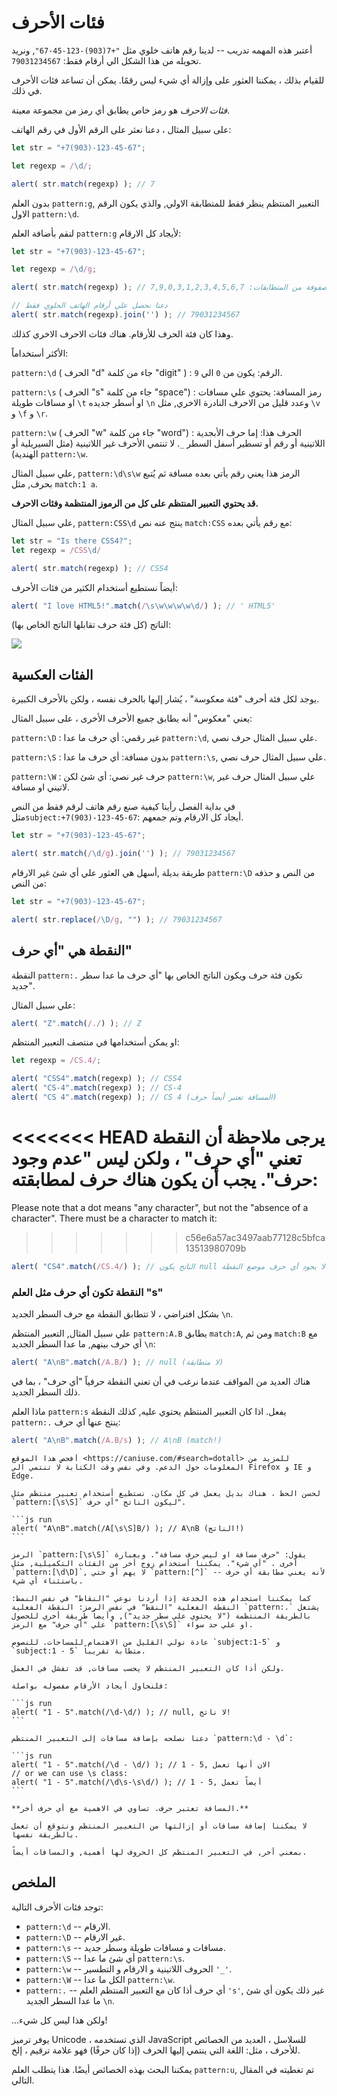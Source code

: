 # فئات الأحرف

أعتبر هذه المهمه تدريب -- لدينا رقم هاتف خلوي مثل `"+7(903)-123-45-67"`, ونريد تحويله من هذا الشكل الي أرقام فقط: `79031234567`.

للقيام بذلك ، يمكننا العثور على وإزالة أي شيء ليس رقمًا. يمكن أن تساعد فئات الأحرف في ذلك.

*فئات الاحرف*  هو رمز خاص يطابق أي رمز من مجموعة معينة.
 

على سبيل المثال ، دعنا نعثر على الرقم الأول في رقم الهاتف:

```js run
let str = "+7(903)-123-45-67";

let regexp = /\d/;

alert( str.match(regexp) ); // 7
```

بدون العلم `pattern:g`, التعبير المنتظم ينظر فقط للمتطابقة الاولي, والذي يكون الرقم الاول `pattern:\d`.

لنقم بأضافة العلم `pattern:g` لأيجاد كل الارقام:

```js run
let str = "+7(903)-123-45-67";

let regexp = /\d/g;

alert( str.match(regexp) ); // مصفوفة من المتطابقات: 7,9,0,3,1,2,3,4,5,6,7

// دعنا نحصل علي أرقام الهاتف الحلوي فقط
alert( str.match(regexp).join('') ); // 79031234567
```

وهذا كان فئة الحرف للأرقام. هناك فئات الاحرف الاخري كذلك.

الأكثر أستخداماً:

`pattern:\d` ( الحرف "d" جاء من كلمة "digit" )
: الرقم: يكون من `0` الي `9`.

`pattern:\s` ( الحرف "s" جاء من كلمة "space")
: رمز المسافة: يحتوي علي مسافات او مسافات طويلة `\t` او أسطر جديده `\n` وعدد قليل من الاحرف النادرة الاخري, مثل `\v` و `\f` و `\r`.

`pattern:\w` ( الحرف "w" جاء من كلمة "word")
: الحرف هذا: إما حرف الأبجدية اللاتينية أو رقم أو تسطير أسفل السطر `_`. لا تنتمي الأحرف غير اللاتينية (مثل السيريلية أو الهندية) `pattern:\w`.

علي سبيل المثال, `pattern:\d\s\w` الرمز هذا يعني رقم يأتي بعده مسافة ثم يُتبع بحرف, مثل `match:1 a`.

**قد يحتوي التعبير المنتظم على كل من الرموز المنتظمة وفئات الاحرف.**

علي سبيل المثال, `pattern:CSS\d` ينتج عنه نص `match:CSS` مع رقم يأتي بعده:

```js run
let str = "Is there CSS4?";
let regexp = /CSS\d/

alert( str.match(regexp) ); // CSS4
```

أيضاً نستطيع أستخدام الكثير من فئات الأحرف:

```js run
alert( "I love HTML5!".match(/\s\w\w\w\w\d/) ); // ' HTML5'
```

الناتج (كل فئة حرف تقابلها الناتج الخاص بها):

![](love-html5-classes.svg)

## الفئات العكسية

يوجد لكل فئة أحرف "فئة معكوسة" ، يُشار إليها بالحرف نفسه ، ولكن بالأحرف الكبيرة.

يعني "معكوس" أنه يطابق جميع الأحرف الأخرى ، على سبيل المثال:

`pattern:\D`
: غير رقمي: أي حرف ما عدا `pattern:\d`, علي سبيل المثال حرف نصي.

`pattern:\S`
: بدون مسافة: أي حرف ما عدا `pattern:\s`, علي سبيل المثال حرف نصي.

`pattern:\W`
: حرف غير نصي: أي شئ لكن `pattern:\w`, علي سبيل المثال حرف غير لاتيني او مسافة.

في بداية الفصل رأينا كيفية صنع رقم هاتف لرقم فقط من النص مثل`subject:+7(903)-123-45-67`: أيجاد كل الارقام وتم جمعهم.

```js run
let str = "+7(903)-123-45-67";

alert( str.match(/\d/g).join('') ); // 79031234567
```

طريقة بديلة ,أسهل هي العثور علي أي شئ غير الارقام `pattern:\D` من النص و حذفه من النص:

```js run
let str = "+7(903)-123-45-67";

alert( str.replace(/\D/g, "") ); // 79031234567
```

## النقطة هي "أي حرف"

النقطة `pattern:.` تكون فئة حرف ويكون الناتج الخاص بها "أي حرف ما عدا سطر جديد".

علي سبيل المثال:

```js run
alert( "Z".match(/./) ); // Z
```

او يمكن أستخدامها في منتصف التعبير المنتظم:

```js run
let regexp = /CS.4/;

alert( "CSS4".match(regexp) ); // CSS4
alert( "CS-4".match(regexp) ); // CS-4
alert( "CS 4".match(regexp) ); // CS 4 (المسافة تعتبر أيضاً حرف)
```

<<<<<<< HEAD
يرجى ملاحظة أن النقطة تعني "أي حرف" ، ولكن ليس "عدم وجود حرف". يجب أن يكون هناك حرف لمطابقته:
=======
Please note that a dot means "any character", but not the "absence of a character". There must be a character to match it:
>>>>>>> c56e6a57ac3497aab77128c5bfca13513980709b

```js run
alert( "CS4".match(/CS.4/) ); // الناتج يكون null لان لا يجود أي حرف موضع النقطة.
```

### النقطة تكون أي حرف مثل العلم "s"

بشكل افتراضي ، لا تتطابق النقطة مع حرف السطر الجديد `\n`.

علي سبيل المثال, التعبير المنتظم `pattern:A.B` يطابق `match:A`, ومن ثم `match:B` مع أي حرف بينهم, ما عدا السطر الجديد `\n`:

```js run
alert( "A\nB".match(/A.B/) ); // null (لا متطابقة)
```

هناك العديد من المواقف عندما نرغب في أن تعني النقطة حرفياً "أي حرف" ، بما في ذلك السطر الجديد.

ماذا العلم `pattern:s` يفعل. اذا كان التعبير المنتظم يحتوي عليه, كذلك النقطة `pattern:.` ينتج عنها أي حرف:

```js run
alert( "A\nB".match(/A.B/s) ); // A\nB (match!)
```

````warn header="لا يدعم في Firefox و IE و Edge"
أفحص هذا الموقع <https://caniuse.com/#search=dotall> للمزيد من المعلومات حول الدعم. وفي نفس وقت الكتابة لا تنتمي الي Firefox و IE و Edge.

لحسن الحظ ، هناك بديل يعمل في كل مكان. نستطيع أستخدام تعبير منتظم مثل `pattern:[\s\S]` ليكون الناتج "أي حرف".

```js run
alert( "A\nB".match(/A[\s\S]B/) ); // A\nB (الناتج!)
```

الرمز `pattern:[\s\S]` يقول: "حرف مسافة او ليس حرف مسافة". وبعبارة أخرى ، "أي شيء". يمكننا أستخدام زوج أخر من الفئات التكميلية, مثل `pattern:[\d\D]`, لا يهم أو حتي `pattern:[^]` -- لأنه يعني مطابقة أي حرف باستثناء أي شيء.

كما يمكننا استخدام هذه الخدعة إذا أردنا نوعي "النقاط" في نفس النمط: النقطة الفعلية "النقط" في نفس الرمز: النقطة الفعلية `pattern:.` يشتغل بالطريقة المنتظمة ("لا يحتوي علي سطر جديد"), وأيضاً طريقة أخري للحصول علي "أي حرف" مع الرمز `pattern:[\s\S]` او علي حد سواء.
````

````warn header="أنتبه للمسافات"
عادة نولي القليل من الاهتمام للمساحات. للنصوص `subject:1-5` و `subject:1 - 5` متطابة تقريباً.

ولكن أذا كان التعبير المنتظم لا يحسب مسافات, قد تفشل في العمل.

فلنحاول أيجاد الأرقام مفصوله بواصلة:

```js run
alert( "1 - 5".match(/\d-\d/) ); // null, لا ناتج!
```

دعنا نصلحه بإضافة مسافات إلى التعبير المنتظم `pattern:\d - \d`:

```js run
alert( "1 - 5".match(/\d - \d/) ); // 1 - 5, الان أنها تعمل
// or we can use \s class:
alert( "1 - 5".match(/\d\s-\s\d/) ); // 1 - 5, أيضاً تعمل
```

**المسافة تعتبر حرف. تساوي في الاهمية مع أي حرف أخر.**

لا يمكننا إضافة مسافات أو إزالتها من التعبير المنتظم ونتوقع أن تعمل بالطريقة نفسها.

بمعني أخر, في التعبير المنتظم كل الحروف لها أهمية, والمسافات أيضاً.
````

## الملخص

توجد فئات الأحرف التالية:

- `pattern:\d` -- الارقام.
- `pattern:\D` -- غير الارقام.
- `pattern:\s` -- مسافات و مسافات طويلة وسطر جديد.
- `pattern:\S` -- أي شئ ما عدا `pattern:\s`.
- `pattern:\w` -- الحروف اللاتينية و الارقام و التطسير `'_'`.
- `pattern:\W` -- الكل ما عدا `pattern:\w`.
- `pattern:.` -- أي حرف أذا كان مع التعبير المنتظم العلم `'s'`, غير ذلك يكون أي شئ ما عدا السطر الجديد `\n`.

...ولكن هذا ليس كل شيء!

يوفر ترميز Unicode ، الذي تستخدمه JavaScript للسلاسل ، العديد من الخصائص للأحرف ، مثل: اللغة التي ينتمي إليها الحرف (إذا كان حرفًا) فهو علامة ترقيم ، إلخ.

يمكننا البحث بهذه الخصائص أيضًا. هذا يتطلب العلم `pattern:u`, تم تغطيته في المقال التالي.
